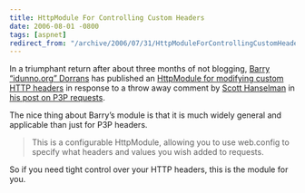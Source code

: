 ```yaml
---
title: HttpModule For Controlling Custom Headers
date: 2006-08-01 -0800
tags: [aspnet]
redirect_from: "/archive/2006/07/31/HttpModuleForControllingCustomHeaders.aspx/"
---
```


In a triumphant return after about three months of not blogging, [Barry
“idunno.org” Dorrans](http://idunno.org/ "Barry") has published an
[HttpModule for modifying custom HTTP
headers](http://idunno.org/displayBlog.aspx/2006080101 "HttpModule") in
response to a throw away comment by [Scott
Hanselman](http://www.hanselman.com/blog/ "Scott The Hanselnator") in
[his post on P3P
requests](http://www.hanselman.com/blog/TheImportanceOfP3PAndACompactPrivacyPolicy.aspx "P3P Headers").

The nice thing about Barry’s module is that it is much widely general
and applicable than just for P3P headers.

> This is a configurable HttpModule, allowing you to use web.config to
> specify what headers and values you wish added to requests.

So if you need tight control over your HTTP headers, this is the module
for you.

